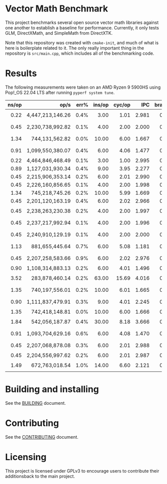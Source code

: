 # Vector Math Benchmark

This project benchmarks several open source vector math libraries against one another to establish a baseline for performance.  Currently, it only tests GLM, DirectXMath, and SimpleMath from DirectXTK.

Note that this repository was created with `cmake-init`, and much of what is here is boilerplate related to it.  The only really important thing in the repository is `src/main.cpp`, which includes all of the benchmarking code.

# Results
The following measurements were taken on an AMD Ryzen 9 5900HS using Pop!_OS 22.04 LTS after running `pyperf system tune`.

|               ns/op |                op/s |    err% |          ins/op |          cyc/op |    IPC |         bra/op |   miss% |     total | benchmark
|--------------------:|--------------------:|--------:|----------------:|----------------:|-------:|---------------:|--------:|----------:|:----------
|                0.22 |    4,447,213,146.26 |    0.4% |            3.00 |            1.01 |  2.981 |           0.00 |   88.8% |      0.46 | `Store int (reference 'no-op')`
|                0.45 |    2,230,738,992.82 |    0.1% |            4.00 |            2.00 |  2.000 |           0.00 |   94.5% |      0.92 | `DirectX::SimpleMath::Vector2 addition`
|                1.34 |      744,131,562.82 |    0.0% |           10.00 |            6.00 |  1.667 |           0.00 |   98.3% |      2.74 | `DirectX::SimpleMath::Vector3 addition`
|                0.91 |    1,099,550,380.07 |    0.4% |            6.00 |            4.06 |  1.477 |           0.00 |   97.3% |      1.86 | `DirectX::SimpleMath::Vector4 addition`
|                0.22 |    4,464,846,468.49 |    0.1% |            3.00 |            1.00 |  2.995 |           0.00 |   87.6% |      0.46 | `glm::vec2 addition`
|                0.89 |    1,127,031,930.34 |    0.4% |            9.00 |            3.95 |  2.277 |           0.00 |   97.6% |      1.83 | `glm::vec3 addition`
|                0.45 |    2,215,906,353.14 |    0.2% |            6.00 |            2.01 |  2.990 |           0.00 |   94.4% |      0.92 | `glm::vec4 addition`
|                0.45 |    2,226,160,856.65 |    0.1% |            4.00 |            2.00 |  1.998 |           0.00 |   94.7% |      0.92 | `DirectX::XMFLOAT2 addition`
|                1.34 |      745,218,745.26 |    0.2% |           10.00 |            5.99 |  1.669 |           0.00 |   98.4% |      2.74 | `DirectX::XMFLOAT3 addition`
|                0.45 |    2,201,120,163.19 |    0.4% |            6.00 |            2.02 |  2.966 |           0.00 |   95.2% |      0.93 | `DirectX::XMFLOAT4 addition`
|                0.45 |    2,238,263,230.38 |    0.2% |            4.00 |            2.00 |  1.997 |           0.00 |   94.5% |      0.91 | `DirectX::XMFLOAT2 addition without Loads`
|                0.45 |    2,237,217,992.94 |    0.1% |            4.00 |            2.00 |  1.996 |           0.00 |   94.4% |      0.92 | `DirectX::XMFLOAT3 addition without Loads`
|                0.45 |    2,240,910,129.19 |    0.1% |            4.00 |            2.00 |  2.000 |           0.00 |   94.7% |      0.91 | `DirectX::XMFLOAT4 addition without Loads`
|                1.13 |      881,655,445.64 |    0.7% |            6.00 |            5.08 |  1.181 |           0.00 |   98.0% |      2.32 | `Complex operation 1 with DirectX::SimpleMath::Vector*`
|                0.45 |    2,207,258,583.66 |    0.9% |            6.00 |            2.02 |  2.976 |           0.00 |   94.7% |      0.93 | `Complex operation 1 with glm::vec*`
|                0.90 |    1,108,314,883.13 |    0.2% |            6.00 |            4.01 |  1.496 |           0.00 |   99.0% |      1.84 | `Complex operation 1 with DXM`
|                3.52 |      283,878,460.14 |    0.2% |           63.00 |           15.69 |  4.016 |           0.00 |   99.8% |      7.20 | `Complex operation 1 with DXM w/out loads`
|                1.35 |      740,197,556.01 |    0.2% |           10.00 |            6.01 |  1.665 |           0.00 |   99.3% |      2.76 | `Complex operation 2 with DirectX::SimpleMath::Vector3`
|                0.90 |    1,111,837,479.91 |    0.3% |            9.00 |            4.01 |  2.245 |           0.00 |   97.5% |      1.86 | `Complex operation 2 with glm::vec3`
|                1.35 |      742,418,148.81 |    0.0% |           10.00 |            6.00 |  1.666 |           0.00 |   98.4% |      2.75 | `Complex operation 2 with DXM`
|                1.84 |      542,056,187.87 |    0.4% |           30.00 |            8.18 |  3.666 |           0.00 |   98.8% |      3.78 | `Complex operation 2 with DXM w/out loads`
|                0.91 |    1,093,704,629.16 |    0.6% |            6.00 |            4.08 |  1.470 |           0.00 |   97.7% |      1.87 | `Complex operation 3 with DirectX::SimpleMath::Vector4`
|                0.45 |    2,207,068,878.08 |    0.3% |            6.00 |            2.01 |  2.988 |           0.00 |   95.2% |      0.93 | `Complex operation 3 with glm::vec4`
|                0.45 |    2,204,556,997.62 |    0.2% |            6.00 |            2.01 |  2.987 |           0.00 |   94.7% |      0.93 | `Complex operation 3 with DXM`
|                1.49 |      672,763,018.54 |    1.0% |           14.00 |            6.60 |  2.121 |           0.00 |   98.6% |      3.03 | `Complex operation 3 with DXM w/out loads`

# Building and installing

See the [BUILDING](BUILDING.md) document.

# Contributing

See the [CONTRIBUTING](CONTRIBUTING.md) document.

# Licensing

This project is licensed under GPLv3 to encourage users to contribute their additionsback to the main project.
